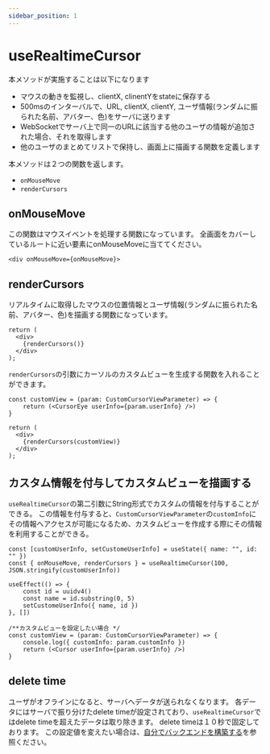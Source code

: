 ```yaml
---
sidebar_position: 1
---
```


# useRealtimeCursor
本メソッドが実施することは以下になります

* マウスの動きを監視し、clientX, clinentYをstateに保存する
* 500msのインターバルで、URL, clientX, clientY, ユーザ情報(ランダムに振られた名前、アバター、色)をサーバに送ります
* WebSocketでサーバ上で同一のURLに該当する他のユーザの情報が追加された場合、それを取得します
* 他のユーザのまとめてリストで保持し、画面上に描画する関数を定義します

本メソッドは２つの関数を返します。
* `onMouseMove`
* `renderCursors`

## onMouseMove
この関数はマウスイベントを処理する関数になっています。
全画面をカバーしているルートに近い要素にonMouseMoveに当ててください。

```tsx
<div onMouseMove={onMouseMove}>
```

## renderCursors
リアルタイムに取得したマウスの位置情報とユーザ情報(ランダムに振られた名前、アバター、色)を描画する関数になっています。

```tsx
return (
  <div>
    {renderCursors()}
  </div>
);
```

`renderCursors`の引数にカーソルのカスタムビューを生成する関数を入れることができます。

```tsx
const customView = (param: CustomCursorViewParameter) => {
    return (<CursorEye userInfo={param.userInfo} />)
}

return (
  <div>
    {renderCursors(customView)}
  </div>
);
```

## カスタム情報を付与してカスタムビューを描画する
`useRealtimeCursor`の第二引数にString形式でカスタムの情報を付与することができる。
この情報を付与すると、`CustomCursorViewParameter`の`customInfo`にその情報へアクセスが可能になるため、カスタムビューを作成する際にその情報を利用することができる。

```tsx
const [customUserInfo, setCustomeUserInfo] = useState({ name: "", id: "" })
const { onMouseMove, renderCursors } = useRealtimeCursor(100, JSON.stringify(customUserInfo))

useEffect(() => {
    const id = uuidv4()
    const name = id.substring(0, 5)
    setCustomeUserInfo({ name, id })
}, [])

/**カスタムビューを設定したい場合 */
const customView = (param: CustomCursorViewParameter) => {
    console.log({ customInfo: param.customInfo })
    return (<Cursor userInfo={param.userInfo} />)
}
```


## delete time
ユーザがオフラインになると、サーバへデータが送られなくなります。
各データにはサーバで振り分けたdelete timeが設定されており、`useRealtimeCursor`ではdelete timeを超えたデータは取り除きます。
delete timeは１０秒で固定しております。
この設定値を変えたい場合は、[自分でバックエンドを構築する](/docs/how-it-works/self-backend)を参照ください。

